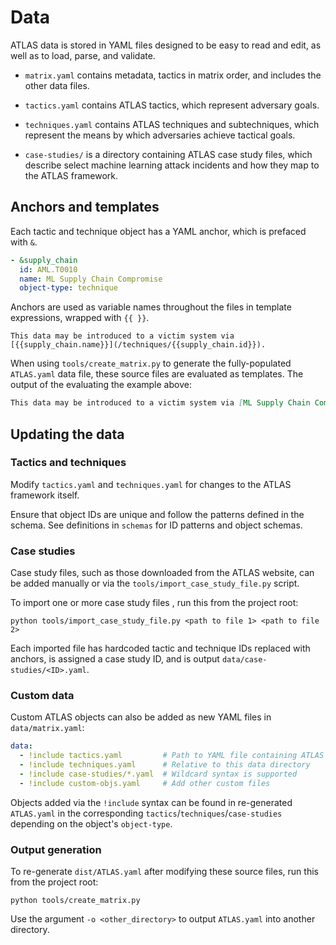 # Data

ATLAS data is stored in YAML files designed to be easy to read and edit, as well as to load, parse, and validate.

- `matrix.yaml` contains metadata, tactics in matrix order, and includes the other data files.

- `tactics.yaml` contains ATLAS tactics, which represent adversary goals.

- `techniques.yaml` contains ATLAS techniques and subtechniques, which represent the means by which adversaries achieve tactical goals.

- `case-studies/` is a directory containing ATLAS case study files, which describe select machine learning attack incidents and how they map to the ATLAS framework.

## Anchors and templates

Each tactic and technique object has a YAML anchor, which is prefaced with `&`.

```yaml
- &supply_chain
  id: AML.T0010
  name: ML Supply Chain Compromise
  object-type: technique
```

Anchors are used as variable names throughout the files in template expressions, wrapped with `{{ }}`.

```jinja
This data may be introduced to a victim system via [{{supply_chain.name}}](/techniques/{{supply_chain.id}}).
```

When using `tools/create_matrix.py` to generate the fully-populated `ATLAS.yaml` data file, these source files are evaluated as templates.  The output of the evaluating the example above:

```md
This data may be introduced to a victim system via [ML Supply Chain Compromise](/techniques/AML.T0010)
```

## Updating the data

### Tactics and techniques

Modify `tactics.yaml` and `techniques.yaml` for changes to the ATLAS framework itself.

Ensure that object IDs are unique and follow the patterns defined in the schema.  See definitions in `schemas` for ID patterns and object schemas.

### Case studies

Case study files, such as those downloaded from the ATLAS website, can be added manually or via the `tools/import_case_study_file.py` script.

To import one or more case study files , run this from the project root:
```
python tools/import_case_study_file.py <path to file 1> <path to file 2>
```

Each imported file has hardcoded tactic and technique IDs replaced with anchors, is assigned a case study ID, and is output `data/case-studies/<ID>.yaml`.

### Custom data

Custom ATLAS objects can also be added as new YAML files in `data/matrix.yaml`:

```yaml
data:
  - !include tactics.yaml         # Path to YAML file containing ATLAS objects
  - !include techniques.yaml      # Relative to this data directory
  - !include case-studies/*.yaml  # Wildcard syntax is supported
  - !include custom-objs.yaml     # Add other custom files
```

Objects added via the `!include` syntax can be found in re-generated `ATLAS.yaml` in the corresponding `tactics`/`techniques`/`case-studies` depending on the object's `object-type`.

### Output generation

To re-generate `dist/ATLAS.yaml` after modifying these source files, run this from the project root:
```
python tools/create_matrix.py
```

Use the argument `-o <other_directory>` to output `ATLAS.yaml` into another directory.